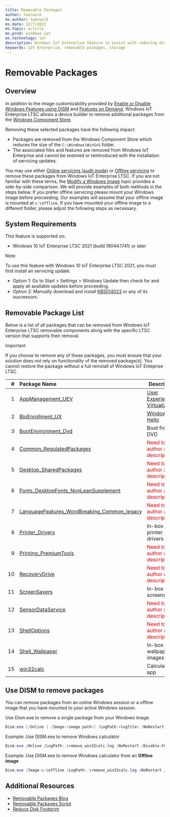 ```yaml
---
title: Removable Packages
author: twarwick
ms.author: twarwick
ms.date: 12/7/2022
ms.topic: article
ms.prod: windows-iot
ms.technology: iot
description: Windows IoT Enterprise feature to assist with reducing disk footprint
keywords: IoT Enterprise, removable packages, storage
---
```


# Removable Packages
## Overview
In addition to the image customizability provided by [Enable or Disable Windows Features using DISM](https://learn.microsoft.com/windows-hardware/manufacture/desktop/enable-or-disable-windows-features-using-dism) and [Features on Demand](https://learn.microsoft.com/windows-hardware/manufacture/desktop/features-on-demand-v2--capabilities), Windows IoT Enterprise LTSC allows a device builder to remove additional packages from the [Windows Component Store](https://learn.microsoft.com/windows-hardware/manufacture/desktop/manage-the-component-store). 

Removing these selected packages have the following impact:
- Packages are removed from the Windows Component Store which reduces the size of the `C:\Windows\WinSxS` folder.
- The associated files and features are removed from Windows IoT Enterprise and cannot be restored or reintroduced with the installation of servicing updates.

You may use either [Online servicing (audit mode)](https://learn.microsoft.com/windows-hardware/manufacture/desktop/audit-mode-overview) or [Offline servicing](https://learn.microsoft.com/windows-hardware/manufacture/desktop/mount-and-modify-a-windows-image-using-dism) to remove these packages from Windows IoT Enterprise LTSC.  If you are not familiar with these terms, the [Modify a Windows image](https://learn.microsoft.com/windows-hardware/manufacture/desktop/modify-an-image) topic provides a side-by-side comparison. We will provide examples of both methods in the steps below.  If you prefer offline servicing please mount your Windows image before proceeding. Our examples will assume that your offline image is mounted at `c:\offline`.  If you have mounted your offline image to a different folder, please adjust the following steps as necessary. 

## System Requirements
This feature is supported on:
- Windows 10 IoT Enterprise LTSC 2021 (build 19044.1741) or later


> [!Note]
>
> To use this feature with Windows 10 IoT Enterprise LTSC 2021, you must first install an servicing update.  
> - Option 1: Go to Start > Settings > Windows Update then check for and apply all available updates before proceeding.
> - Option 2: Manually download and install  [KB5014023](https://support.microsoft.com/topic/june-2-2022-kb5014023-os-builds-19042-1741-19043-1741-and-19044-1741-preview-65ac6a5d-439a-4e88-b431-a5e2d4e2516a) or any of its successors.
 
## Removable Package List

Below is a list of all packages that can be removed from Windows IoT Enterprise LTSC removable components along with the specific LTSC version that supports their removal. 
> [!Important]
>
>If you choose to remove any of these packages, you must ensure that your  solution does not rely on functionality of the removed package(s). You cannot restore the package without a full reinstall of Windows IoT Enteprise LTSC.


| #| Package Name  | Description  |
|--:|:-------------|--------------|
|  1 |[AppManagement_UEV](./Removable-Packages-Details/Removable-Package-AppManagement_UEV.md) | [User Experience Virtualization](https://learn.microsoft.com/windows/configuration/ue-v/uev-for-windows) |
|  2 |[BioEnrollment_UX](./Removable-Packages-Details/Removable-Package-BioEnrollment_UX,md) | [Windows Hello](https://learn.microsoft.com/windows-hardware/design/device-experiences/windows-hello) |
|  3 |[BootEnvironment_Dvd](./Removable-Packages-Details/Removable-Package-BootEnvironment_Dvd.md) | Boot from DVD |
|  4 |[Common_RegulatedPackages](./Removable-Packages-Details/Removable-Package-Common_RegulatedPackages.md) |  <span style="color:red"> Need to author a description. </span> |
|  5 |[Desktop_SharedPackages](./Removable-Packages-Details/Removable-Package-Desktop_SharedPackages.md) | <span style="color:red"> Need to author a description. </span>
|  6 |[Fonts_DesktopFonts_NonLeanSupplement](./Removable-Packages-Details/Removable-Package-Fonts_DesktopFonts_NonLeanSupplement.md) | <span style="color:red"> Need to author a description. </span> |
|  7 |[LanguageFeatures_WordBreaking_Common_legacy](./Removable-Packages-Details/Removable-Package-LanguageFeatures_WordBreaking_Common_Legacy.md) | <span style="color:red"> Need to author a description. </span>  |
|  8 |[Printer_Drivers](./Removable-Packages-Details/Removable-Package-Printer_Drivers.md) | In-box printer drivers  |
|  9 |[Printing_PremiumTools](./Removable-Packages-Details/Removable-Package-Printing_PremiumTools.md) | <span style="color:red"> Need to author a description. </span> |
| 10 |[RecoveryDrive](./Removable-Packages-Details/Removable-Package-RecoveryDrive.md) | <span style="color:red"> Need to author a description. </span> |
| 11 |[ScreenSavers](./Removable-Packages-Details/Removable-Package-ScreenSavers.md) | In-box screensavers  |
| 12 |[SensorDataService](./Removable-Packages-Details/Removable-Package-SensorDataService.md) | <span style="color:red"> Need to author a description. </span> |
| 13 |[ShellOptions](./Removable-Packages-Details/Removable-Package-ShellOptions.md) | <span style="color:red"> Need to author a description. </span> |
| 14 |[Shell_Wallpaper](./Removable-Packages-Details/Removable-Package-Shell_Wallpaper.md) | In-box wallpaper images | 
| 15 |[win32calc](./Removable-Packages-Details/Removable-Package-win32calc.md) | Calculator app |

## Use DISM to remove packages
You can remove packages from an online Windows session or a offline image that you have mounted to your active Windows session.  

Use Dism.exe to remove a single package from your Windows image.

```powershell
Dism.exe [/Online | /Image:<image path>] /LogPath:<logfile> /NoRestart /Disable-Feature /FeatureName:<package name> /PackageName:@Package
```

Example: Use DISM.exe to remove Windows calculator  
```powershell
Dism.exe /Online /LogPath:.\remove_win32calc.log /NoRestart /Disable-Feature /FeatureName:Microsoft-Windows-win32calc /PackageName:@Package
````

Example: Use DISM.exe to remove Windows calculator from an **Offline image**  
```powershell
Dism.exe /Image:c:\offline /LogPath:.\remove_win32calc.log /NoRestart /Disable-Feature /FeatureName:Microsoft-Windows-win32calc /PackageName:@Package
````

## Additional Resources
* [Removable Packages Blog](https://aka.ms/RemovablePackagesBlog)
* [Removable Packages Script](https://aka.ms/RemovablePackagesScript)
* [Reduce Disk Footprint](/windows/iot/iot-enterprise/optimize-your-device/reduce-disk-footprint)
